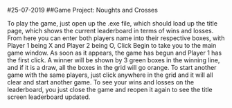 #25-07-2019
##Game Project: Noughts and Crosses

To play the game, just open up the .exe file, which should load up the title page, which shows the current leaderboard in terms of wins and losses.
From here you can enter both players name into their respective boxes, with Player 1 being X and Player 2 being O,
Click Begin to take you to the main game window.
As soon as it appears, the game has begun and Player 1 has the first click.
A winner will be shown by 3 green boxes in the winning line, and if it is a draw, all the boxes in the grid will go orange.
To start another game with the same players, just click anywhere in the grid and it will all clear and start another game.
To see your wins and losses on the leaderboard, you just close the game and reopen it again to see the title screen leaderboard updated.